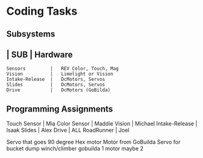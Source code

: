 # Coding Tasks

## Subsystems
|   SUB             |   Hardware
-----------------------------------------------
    Sensors         |   REV Color, Touch, Mag
    Vision          |   Limelight or Vision
    Intake-Release  |   DcMotors, Servos
    Slides          |   DcMotors, Servos
    Drive           |   DcMotors (GoBilda)

## Programming Assignments
Touch Sensor    |   Mia
Color Sensor    |   Maddie
Vision          |   Michael
Intake-Release  |   Isaak
Slides          |   Alex
Drive           |   ALL
RoadRunner      |   Joel

Servo that goes 90 degree
Hex motor
Motor from GoBuilda
Servo for bucket dump
winch/climber gobuilda
1 motor maybe 2